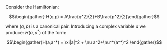 Consider the Hamiltonian:

$$\begin{gather} H(q,p)  = A\frac{q^2}{2}+B\frac{p^2}{2}\end{gather}$$

where $(q,p)$ is a canonical pair. Introducing a complex variable $a$  we produce: $H(a,a^*)$ of the form:

$$\begin{gather}H(a,a^*) = \xi|a|^2 + \nu a^2+\nu^*(a^*)^2 \end{gather}$$

